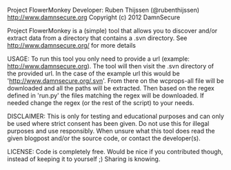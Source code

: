 Project FlowerMonkey
Developer: Ruben Thijssen (@rubenthijssen) http://www.damnsecure.org 
Copyright (c) 2012 DamnSecure

Project FlowerMonkey is a (simple) tool that allows you to discover and/or extract data from a directory that contains a .svn directory.
See http://www.damnsecure.org/<blog-post> for more details

USAGE:
To run this tool you only need to provide a url (example: http://www.damnsecure.org). The tool will then visit the .svn directory of the provided url. In the case of the example url this would be 'http://www.damnsecure.org/.svn'. From there on the wcprops-all file will be downloaded and all the paths will be extracted. Then based on the regex defined in 'run.py' the files matching the regex will be downloaded. If needed change the regex (or the rest of the script) to your needs.

DISCLAIMER:
This is only for testing and educational purposes and can only be used where strict consent has been given. Do not use
this for illegal purposes and use responsibly. When unsure what this tool does read the given blogpost and/or the source code, or contact the developer(s).

LICENSE:
Code is completely free. Would be nice if you contributed though, instead of keeping it to yourself ;) Sharing is knowing.
